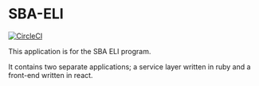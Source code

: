 # SBA-ELI
[![CircleCI](https://circleci.com/gh/FearlessSolutions/sba-eli/tree/master.svg?style=svg&circle-token=8dcf3fbddd4ce3a76a04b9048d26e7a42d3f653f)](https://circleci.com/gh/FearlessSolutions/sba-eli/tree/master)

This application is for the SBA ELI program.

It contains two separate applications; a service layer written in ruby and a front-end written in react.
